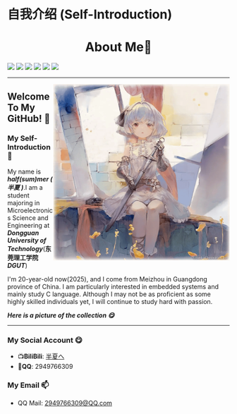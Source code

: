 # 自我介绍 (Self-Introduction)

<div align="center">
 <h1>About Me🎉</h1> 
</div>

 <img src="https://img.shields.io/badge/-老二次元了-40E0D0"> <img src="https://img.shields.io/badge/MCU-YYDS-40E0D0"> <img src="https://img.shields.io/badge/-Github-black?style=flat&logo=github"> <img src="https://img.shields.io/badge/-C语言-blue?style=flat&logo=C"> <img src="https://img.shields.io/badge/-Git-ee462c?style=flat&logo=git&logoColor=white"> <img src="https://img.shields.io/badge/-Linux-grean?style=flat&logo=Linux">
 
---

<img align="right" alt="GIF" src="./01.png" width="400"/>


## Welcome To My GitHub! 🧐

### My Self-Introduction 🏫

My name is ***half(sum)mer ( 半夏 )***.I am a student majoring in Microelectronics Science and Engineering at ***Dongguan University of Technology***(**东莞理工学院** ***DGUT***)

I'm 20-year-old now(2025), and I come from Meizhou in Guangdong province of China. I am particularly interested in embedded systems and mainly study C language.  Although I may not be as proficient as some highly skilled individuals yet, I will continue to study hard with passion.

***Here is a picture of the collection 😋***


---

### My Social Account :yum:

- :tv:**BiliBili**: [半夏へ](https://space.bilibili.com/399903838)
- :penguin:**QQ**: 2949766309

### My Email :mailbox: 

- QQ Mail: 2949766309@QQ.com
